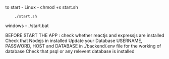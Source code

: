 to start -
Linux - chmod +x start.sh 

        ./start.sh

windows - ./start.bat

BEFORE START THE APP :
    check whether reactjs and expressjs are installed
    Check that Nodejs in installed
    Update your Database USERNAME, PASSWORD, HOST and DATABASE in ./backend/.env file for the working of database
    Check that psql or any relevent database is installed
